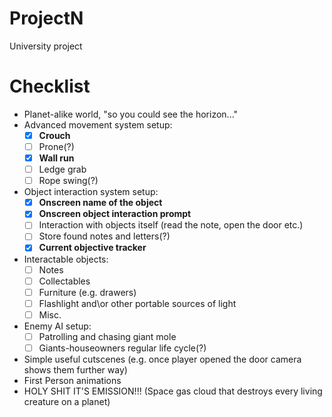 # ProjectN

University project

# Checklist

- Planet-alike world, "so you could see the horizon..."
- Advanced movement system setup:
  * [x] **Crouch** 
  * [ ] Prone(?)
  * [x] **Wall run** 
  * [ ] Ledge grab
  * [ ] Rope swing(?)
- Object interaction system setup:
  * [x] **Onscreen name of the object** 
  * [x] **Onscreen object interaction prompt** 
  * [ ] Interaction with objects itself (read the note, open the door etc.)
  * [ ] Store found notes and letters(?)
  * [x] **Current objective tracker**
- Interactable objects:
  * [ ] Notes
  * [ ] Collectables
  * [ ] Furniture (e.g. drawers)
  * [ ] Flashlight and\or other portable sources of light
  * [ ] Misc.
- Enemy AI setup:
  * [ ] Patrolling and chasing giant mole
  * [ ] Giants-houseowners regular life cycle(?)
- Simple useful cutscenes (e.g. once player opened the door camera shows them further way)
- First Person animations
- HOLY SHIT IT'S EMISSION!!! (Space gas cloud that destroys every living creature on a planet)
